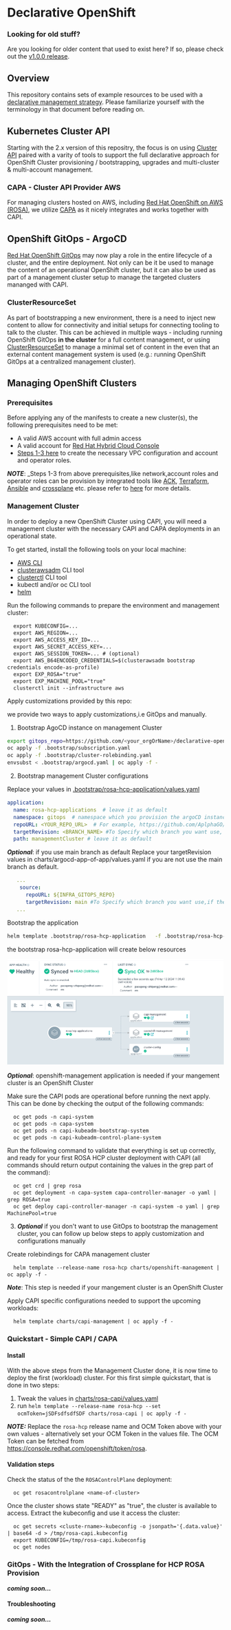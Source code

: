 # Declarative OpenShift

### Looking for old stuff?
Are you looking for older content that used to exist here? If so, please check out the [v1.0.0 release](https://github.com/redhat-cop/declarative-openshift/releases/tag/v1.0.0).

## Overview
This repository contains sets of example resources to be used with a [declarative management strategy](https://kubernetes.io/docs/tasks/manage-kubernetes-objects/declarative-config/). Please familiarize yourself with the terminology in that document before reading on.

## Kubernetes Cluster API
Starting with the 2.x version of this repositry, the focus is on using [Cluster API](https://cluster-api.sigs.k8s.io/) paired with a varity of tools to support the full declarative approach for OpenShift Cluster provisioning / bootstrapping, upgrades and multi-cluster & multi-account management.

### CAPA - Cluster API Provider AWS
For managing clusters hosted on AWS, including [Red Hat OpenShift on AWS (ROSA)](https://www.redhat.com/en/technologies/cloud-computing/openshift/aws), we utilize [CAPA](https://cluster-api-aws.sigs.k8s.io/) as it nicely integrates and works together with CAPI.

## OpenShift GitOps - ArgoCD
[Red Hat OpenShift GitOps](https://www.redhat.com/en/technologies/cloud-computing/openshift/gitops) may now play a role in the entire lifecycle of a cluster, and the entire deployment. Not only can be it be used to manage the content of an operational OpenShift cluster, but it can also be used as part of a management cluster setup to manage the targeted clusters mananged with CAPI.

### ClusterResourceSet
As part of bootstrapping a new environment, there is a need to inject new content to allow for connectivity and initial setups for connecting tooling to talk to the cluster. This can be achieved in multiple ways - including running OpenShift GitOps **in the cluster** for a full content management, or using [ClusterResourceSet](https://cluster-api.sigs.k8s.io/developer/architecture/controllers/cluster-resource-set.html) to manage a minimal set of content in the even that an external content management system is used (e.g.: running OpenShift GitOps at a centralized management cluster).

## Managing OpenShift Clusters

### Prerequisites
Before applying any of the manifests to create a new cluster(s), the following prerequisites need to be met:
 - A valid AWS account with full admin access
 - A valid account for [Red Hat Hybrid Cloud Console](https://console.redhat.com/openshift/overview)
 - [Steps 1-3 here](https://docs.aws.amazon.com/rosa/latest/userguide/getting-started-hcp.html#getting-started-hcp-step-1) to create the necessary VPC configuration and account and operator roles. 

**_NOTE_**: _Steps 1-3 from above prerequisites,like network,account roles and operator roles  can be provision by integrated tools like [ACK](https://aws.amazon.com/blogs/containers/aws-controllers-for-kubernetes-ack/), [Terraform](https://www.terraform.io/), [Ansible](https://www.ansible.com/) and  [crossplane](https://docs.crossplane.io/) etc. please refer to [here](./integrations/README.md) for more details. 


### Management Cluster 
In order to deploy a new OpenShift Cluster using CAPI, you will need a management cluster with the necessary CAPI and CAPA deployments in an operational state. 

To get started, install the following tools on your local machine:
 - [AWS CLI](https://docs.aws.amazon.com/cli/latest/userguide/cli-chap-getting-started.html) 
 - [clusterawsadm](https://github.com/kubernetes-sigs/cluster-api-provider-aws/releases) CLI tool
 - [clusterctl](https://cluster-api.sigs.k8s.io/user/quick-start.html#install-clusterctl) CLI tool
 - kubectl and/or oc CLI tool
 - [helm](https://helm.sh/docs/intro/quickstart/#install-helm)

Run the following commands to prepare the environment and management cluster:
```
  export KUBECONFIG=...
  export AWS_REGION=...
  export AWS_ACCESS_KEY_ID=...
  export AWS_SECRET_ACCESS_KEY=...
  export AWS_SESSION_TOKEN=... # (optional)
  export AWS_B64ENCODED_CREDENTIALS=$(clusterawsadm bootstrap credentials encode-as-profile)
  export EXP_ROSA="true"
  export EXP_MACHINE_POOL="true"
  clusterctl init --infrastructure aws
```

Apply customizations provided by this repo:

we provide two ways to apply customizations,i.e GitOps and manually.

1. Bootstrap AgoCD instance on management Cluster 
```bash
export gitops_repo=https://github.com/<your_orgOrName>/declarative-openshift.git #<your newly created repo>
oc apply -f .bootstrap/subscription.yaml
oc apply -f .bootstrap/cluster-rolebinding.yaml
envsubst < .bootstrap/argocd.yaml | oc apply -f -
 ```

2. Bootstrap management Cluster configurations

Replace your values in [.bootstrap/rosa-hcp-application/values.yaml](.bootstrap/rosa-hcp-application/values.yaml)
```yaml
application:
  name: rosa-hcp-applications  # leave it as default
  namespace: gitops  # namespace which you provision the argoCD instance with envsubst < .bootstrap/argocd.yaml | oc apply -f -
  repoURL: <YOUR_REPO_URL>  # For example, https://github.com/AplphaGO/declarative-openshift.git
  targetRevision: <BRANCH_NAME> #To Specify which branch you want use, For example,dev,test,prod,HEAD,etc.
  path: managementCluster # leave it as default
```

**_Optional_**: if you use main branch as default
Replace your targetRevision values in charts/argocd-app-of-app/values.yaml if you are not use the main branch as default.
```yaml
   ...
    source:
      repoURL: ${INFRA_GITOPS_REPO} 
      targetRevision: main #To Specify which branch you want use,if the default is not main
   ...
```

Bootstrap the application
```bash
helm template .bootstrap/rosa-hcp-application   -f .bootstrap/rosa-hcp-application/values.yaml | oc apply -f -
```

the bootstrap rosa-hcp-application will create below resources

![customized managementCluster](./pics/managementCluster.png)

**_Optional_**: openshift-management application is needed if your mangement cluster is an OpenShift Cluster


Make sure the CAPI pods are operational before running the next apply. <br />
This can be done by checking the output of the following commands:

```
  oc get pods -n capi-system
  oc get pods -n capa-system
  oc get pods -n capi-kubeadm-bootstrap-system
  oc get pods -n capi-kubeadm-control-plane-system
```

Run the following command to validate that everything is set up correctly, and ready for your first ROSA HCP cluster deployment with CAPI (all commands should return output containing the values in the grep part of the command):

```
  oc get crd | grep rosa
  oc get deployment -n capa-system capa-controller-manager -o yaml | grep ROSA=true
  oc get deploy capi-controller-manager -n capi-system -o yaml | grep MachinePool=true
```

3. **_Optional_**  if you don't want to use GitOps to bootstrap the management cluster, you can follow up below steps to apply customization and configurations manually

Create  rolebindings for CAPA management cluster
```
  helm template --release-name rosa-hcp charts/openshift-management | oc apply -f -
```
**_Note_**: This step is needed if your mangement cluster is an OpenShift Cluster

Apply CAPI specific configurations needed to support the upcoming workloads:

```
  helm template charts/capi-management | oc apply -f -
```


### Quickstart - Simple CAPI / CAPA

#### Install
With the above steps from the Management Cluster done, it is now time to deploy the first (workload) cluster. For this first simple quickstart, that is done in two steps:

  1. Tweak the values in [charts/rosa-capi/values.yaml](charts/rosa-capi/values.yaml)
  2. run `helm template --release-name rosa-hcp --set ocmToken=jSDFsdfsdfSDF charts/rosa-capi | oc apply -f -`

**_NOTE:_** Replace the `rosa-hcp` release name and OCM Token above with your own values - alternatively set your OCM Token in the values file. The OCM Token can be fetched from https://console.redhat.com/openshift/token/rosa.

#### Validation steps
Check the status of the the `ROSAControlPlane` deployment:

```
  oc get rosacontrolplane <name-of-cluster>
```

Once the cluster shows state "READY" as "true", the cluster is available to access. Extract the kubeconfig and use it access the cluster:

```
  oc get secrets <cluste-rname>-kubeconfig -o jsonpath='{.data.value}' | base64 -d > /tmp/rosa-capi.kubeconfig
  export KUBECONFIG=/tmp/rosa-capi.kubeconfig
  oc get nodes
```

### GitOps -  With the Integration of Crossplane for HCP ROSA Provision 
**_coming soon..._**


#### Troubleshooting

**_coming soon..._**
